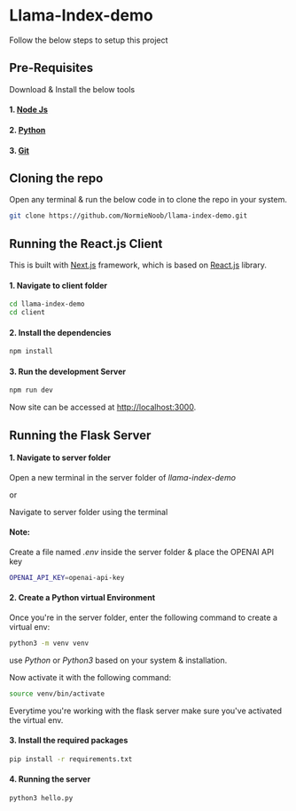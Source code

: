 # Llama-Index-demo

Follow the below steps to setup this project

## Pre-Requisites
Download & Install the below tools
#### 1. [Node Js](https://nodejs.org/en)
#### 2. [Python](https://www.python.org/downloads/)
#### 3. [Git](https://git-scm.com/downloads)

## Cloning the repo
Open any terminal & run the below code in to clone the repo in your system.


```bash
git clone https://github.com/NormieNoob/llama-index-demo.git
```

## Running the React.js Client
This is built with [Next.js](https://nextjs.org/) framework, which is based on [React.js](https://https://react.dev/) library.

#### 1. Navigate to client folder
```bash
cd llama-index-demo
cd client
```
#### 2. Install the dependencies
```bash
npm install
```

#### 3. Run the development Server
```bash
npm run dev
```

Now site can be accessed at [http://localhost:3000](http://localhost:3000).

## Running the Flask Server

#### 1. Navigate to server folder
Open a new terminal in the server folder of *llama-index-demo*

or

Navigate to server folder using the terminal 

#### Note:

Create a file named *.env* inside the server folder & place the OPENAI API key
```bash
OPENAI_API_KEY=openai-api-key
```

#### 2. Create a Python virtual Environment

Once you're in the server folder, enter the following command to create a virtual env:

```bash
python3 -m venv venv
```
use *Python* or *Python3* based on your system & installation.

Now activate it with the following command:
```bash
source venv/bin/activate
```

Everytime you're working with the flask server make sure you've activated the virtual env.

#### 3. Install the required packages
 
```bash
pip install -r requirements.txt
```
#### 4. Running the server
```bash
python3 hello.py
```